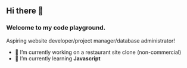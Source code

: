 ## Hi there 👋  
### Welcome to my code playground.  
Aspiring website developer/project manager/database administrator!  
- 🔭 I’m currently working on a restaurant site clone (non-commercial)
- 🌱 I’m currently learning **Javascript**
